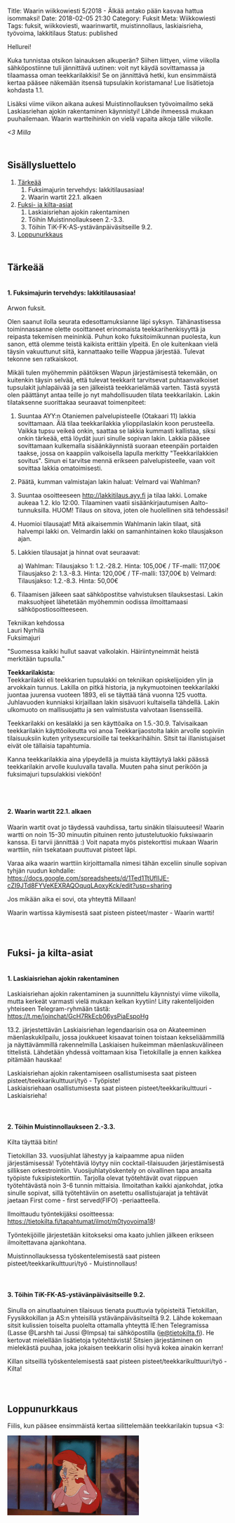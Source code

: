 Title: Waarin wiikkowiesti 5/2018 - Älkää antako pään kasvaa hattua isommaksi!
Date: 2018-02-05 21:30
Category: Fuksit
Meta: Wiikkowiesti
Tags: fuksit, wiikkoviesti, waarinwartit, muistinnollaus, laskiaisrieha, työvoima, lakkitilaus
Status: published

Hellurei!

Kuka tunnistaa otsikon lainauksen alkuperän? Siihen liittyen, viime viikolla sähköpostiinne tuli jännittävä uutinen: voit nyt käydä sovittamassa ja tilaamassa oman teekkarilakkisi! Se on jännittävä hetki, kun ensimmäistä kertaa pääsee näkemään itsensä tupsulakin koristamana! Lue lisätietoja kohdasta 1.1.

Lisäksi viime viikon aikana aukesi Muistinnollauksen työvoimailmo sekä Laskiasriehan ajokin rakentaminen käynnistyi! Lähde ihmeessä mukaan puuhailemaan. Waarin wartteihinkin on vielä vapaita aikoja tälle viikolle.


<em>&lt;3 Milla</em>

<h2><div id="contents" class="small box">&nbsp;</div>Sisällysluettelo</h2>

1. <a href="#tarkeaa">Tärkeää</a>
    1. Fuksimajurin tervehdys: lakkitilausasiaa!
    2. Waarin wartit 22.1. alkaen
2. <a href="#fktapahtumat">Fuksi- ja kilta-asiat</a>
    1. Laskiaisriehan ajokin rakentaminen
    2. Töihin Muistinnollaukseen 2.-3.3.
    3. Töihin TiK-FK-AS-ystävänpäiväsitseille 9.2.
3. <a href="#lopetus">Loppunurkkaus</a>


<h2><div id="tarkeaa" class="small box">&nbsp;</div>Tärkeää</h2>

<h4><div class="box leima">&nbsp;</div>1. Fuksimajurin tervehdys: lakkitilausasiaa!</h4>

Arwon fuksit.
 
Olen saanut ilolla seurata edesottamuksianne läpi syksyn. Tähänastisessa toiminnassanne olette osoittaneet erinomaista teekkarihenkisyyttä ja reipasta tekemisen meininkiä. Puhun koko fuksitoimikunnan puolesta, kun sanon, että olemme teistä kaikista erittäin ylpeitä. En ole kuitenkaan vielä täysin vakuuttunut siitä, kannattaako teille Wappua järjestää. Tulevat tekonne sen ratkaiskoot.
 
Mikäli tulen myöhemmin päätöksen Wapun järjestämisestä tekemään, on kuitenkin täysin selvää, että tulevat teekkarit tarvitsevat puhtaanvalkoiset tupsulakit juhlapäivää ja sen jälkeistä teekkarielämää varten. Tästä syystä olen päättänyt antaa teille jo nyt mahdollisuuden tilata teekkarilakin. Lakin tilataksenne suorittakaa seuraavat toimenpiteet:
 
1) Suuntaa AYY:n Otaniemen palvelupisteelle (Otakaari 11) lakkia sovittamaan. Älä tilaa teekkarilakkia ylioppilaslakin koon perusteella. Vaikka tupsu veikeä onkin, saattaa se lakkia kummasti kallistaa, siksi onkin tärkeää, että löydät juuri sinulle sopivan lakin. Lakkia pääsee sovittamaan kulkemalla sisäänkäynnistä suoraan eteenpäin portaiden taakse, jossa on kaappiin valkoisella lapulla merkitty "Teekkarilakkien sovitus". Sinun ei tarvitse mennä erikseen palvelupisteelle, vaan voit sovittaa lakkia omatoimisesti.
 
2) Päätä, kumman valmistajan lakin haluat: Velmard vai Wahlman?
 
3) Suuntaa osoitteeseen <http://lakkitilaus.ayy.fi> ja tilaa lakki. Lomake aukeaa 1.2. klo 12:00. Tilaaminen vaatii sisäänkirjautumisen Aalto-tunnuksilla. HUOM! Tilaus on sitova, joten ole huolellinen sitä tehdessäsi!
 
4) Huomioi tilausajat! Mitä aikaisemmin Wahlmanin lakin tilaat, sitä halvempi lakki on. Velmardin lakki on samanhintainen koko tilausjakson ajan.
 
5) Lakkien tilausajat ja hinnat ovat seuraavat:

    a) Wahlman:
      Tilausjakso 1: 1.2.-28.2. Hinta: 105,00€ / TF-malli: 117,00€
      Tilausjakso 2: 1.3.-8.3. Hinta: 120,00€ / TF-malli: 137,00€
    b) Velmard:
      Tilausjakso: 1.2.-8.3. Hinta: 50,00€
 
6) Tilaamisen jälkeen saat sähköpostitse vahvistuksen tilauksestasi. Lakin maksuohjeet lähetetään myöhemmin oodissa ilmoittamaasi sähköpostiosoitteeseen.
 
Tekniikan kehdossa<br>
Lauri Nyrhilä<br>
Fuksimajuri
 
"Suomessa kaikki hullut saavat valkolakin. Häiriintyneimmät heistä merkitään tupsulla."
 
<b>Teekkarilakista:</b><br>
Teekkarilakki eli teekkarien tupsulakki on tekniikan opiskelijoiden ylin ja arvokkain tunnus. Lakilla on pitkä historia, ja nykymuotoinen teekkarilakki juontaa juurensa vuoteen 1893, eli se täyttää tänä vuonna 125 vuotta. Juhlavuoden kunniaksi kirjaillaan lakin sisävuori kultaisella tähdellä. Lakin ulkomuoto on mallisuojattu ja sen valmistusta valvotaan lisensseillä.
 
Teekkarilakki on kesälakki ja sen käyttöaika on 1.5.-30.9. Talvisaikaan teekkarilakin käyttöoikeutta voi anoa Teekkarijaostolta lakin arvolle sopiviin tilaisuuksiin kuten yritysexcursioille tai teekkarihäihin. Sitsit tai illanistujaiset eivät ole tällaisia tapahtumia.
 
Kanna teekkarilakkia aina ylpeydellä ja muista käyttäytyä lakki päässä teekkarilakin arvolle kuuluvalla tavalla. Muuten paha sinut periköön ja fuksimajuri tupsulakkisi vieköön!

<br/>

<h4><div class="box leima">&nbsp;</div>2. Waarin wartit 22.1. alkaen</h4>

Waarin wartit ovat jo täydessä vauhdissa, tartu sinäkin tilaisuuteesi! Waarin wartti on noin 15-30 minuutin pituinen rento jutustelutuokio fuksiwaarin kanssa. Ei tarvii jännittää :) Voit napata myös pistekorttisi mukaan Waarin warttiin, niin tsekataan puuttuvat pisteet läpi.

Varaa aika waarin warttiin kirjoittamalla nimesi tähän exceliin sinulle sopivan tyhjän ruudun kohdalle:
<https://docs.google.com/spreadsheets/d/1Ted1TtUfIlJE-cZI9JTd8FYVeKEXRAQOquqLAoxyKck/edit?usp=sharing>

Jos mikään aika ei sovi, ota yhteyttä Millaan!

<div class="piste master">Waarin wartissa käymisestä saat pisteen pisteet/master - Waarin wartti!</div>

<br/>

<h2><div id="fktapahtumat" class="small box">&nbsp;</div>Fuksi- ja kilta-asiat</h2>

<h4><div class="box leima">&nbsp;</div>1. Laskiaisriehan ajokin rakentaminen</h4>

Laskiaisriehan ajokin rakentaminen ja suunnittelu käynnistyi viime viikolla, mutta kerkeät varmasti vielä mukaan kelkan kyytiin! Liity rakentelijoiden yhteiseen Telegram-ryhmään tästä: <https://t.me/joinchat/GcH7RkEcb06ysPiaEspoHg>

13.2. järjestettävän Laskiaisriehan legendaarisin osa on Akateeminen mäenlaskukilpailu, jossa joukkueet kisaavat toinen toistaan kekseliäämmillä ja näyttävämmillä rakennelmilla Laskiaisen huikeimman mäenlaskuvälineen tittelistä. Lähdetään yhdessä voittamaan kisa Tietokillalle ja ennen kaikkea pitämään hauskaa!

<div class="piste tyo">Laskiaisriehan ajokin rakentamiseen osallistumisesta saat pisteen pisteet/teekkarikulttuuri/työ - Työpiste!</div>
<div class="piste teekkarikulttuuri">Laskiaisriehaan osallistumisesta saat pisteen pisteet/teekkarikulttuuri - Laskiaisrieha!</div>

<br/>

<h4><div class="box leima">&nbsp;</div>2. Töihin Muistinnollaukseen 2.-3.3.</h4>

Kilta täyttää bitin!

Tietokillan 33. vuosijuhlat lähestyy ja kaipaamme apua niiden järjestämisessä! Työtehtäviä löytyy niin cocktail-tilaisuuden järjestämisestä silliksen orkestrointiin. Vuosijuhlatyöskentely on oivallinen tapa ansaita työpiste fuksipistekorttiin. Tarjolla olevat työtehtävät ovat riippuen työtehtävästä noin 3-6 tunnin mittaisia. Ilmoitathan kaikki ajankohdat, jotka sinulle sopivat, sillä työtehtäviin on asetettu osallistujarajat ja tehtävät jaetaan First come - first served(FIFO) -periaatteella.

Ilmoittaudu työntekijäksi osoitteessa: <https://tietokilta.fi/tapahtumat/ilmot/m0tyovoima18>!

Työntekijöille järjestetään kiitokseksi oma kaato juhlien jälkeen erikseen ilmoitettavana ajankohtana.

<div class="piste tyo">Muistinnollauksessa työskentelemisestä saat pisteen pisteet/teekkarikulttuuri/työ - Muistinnollaus!</div>

<br/>

<h4><div class="box leima">&nbsp;</div>3. Töihin TiK-FK-AS-ystävänpäiväsitseille 9.2.</h4>

Sinulla on ainutlaatuinen tilaisuus tienata puuttuvia työpisteitä Tietokillan, Fyysikkokillan ja AS:n yhteisillä ystävänpäiväsitseiltä 9.2. Lähde kokemaan sitsit kulissien toiselta puolelta ottamalla yhteyttä IE:hen Telegramissa (Lasse @Larshh tai Jussi @Impsa) tai sähköpostilla (ie@tietokilta.fi). He kertovat mielellään lisätietoja työtehtävistä! Sitsien järjestäminen on mielekästä puuhaa, joka jokaisen teekkarin olisi hyvä kokea ainakin kerran!

<div class="piste tyo">Killan sitseillä työskentelemisestä saat pisteen pisteet/teekkarikulttuuri/työ - Kilta!</div>

<br/>

<h2><div id="lopetus" class="small box">&nbsp;</div>Loppunurkkaus</h2>

Fiilis, kun pääsee ensimmäistä kertaa silittelemään teekkarilakin tupsua &lt;3:

<img src="img/17/ariel.gif" title="Ariel kampaa" style="width: 300px;" alt="none"/>

<br/>

